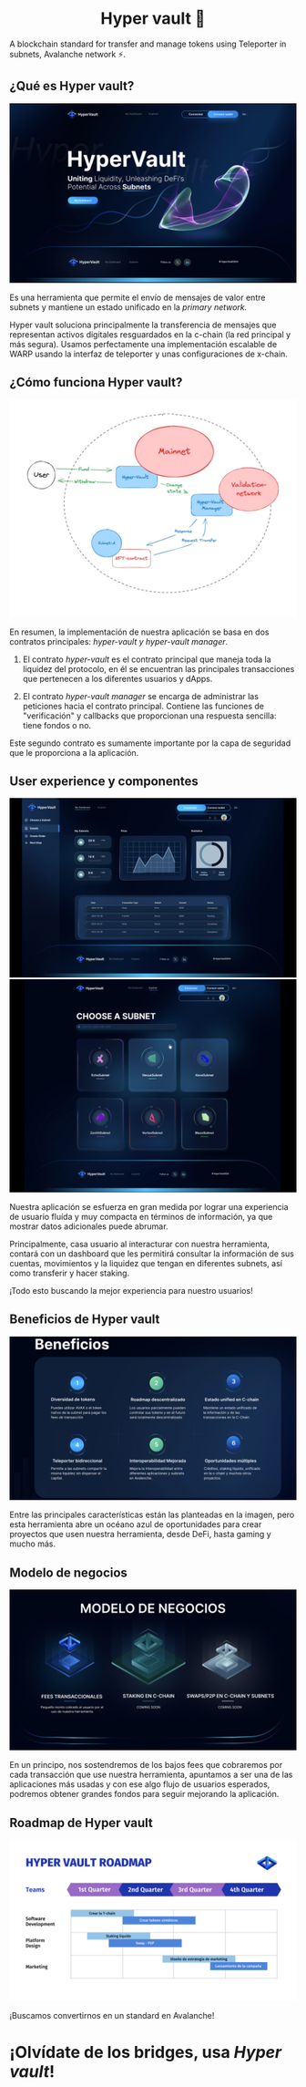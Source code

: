 <h1 align="center">Hyper vault 💸</h1>
<div><p>A blockchain standard for transfer and manage tokens using Teleporter in subnets, Avalanche network ⚡️.</p></div>
<div>
<h2>¿Qué es Hyper vault?</h2>
<img src="/public/portada.png" />
<p>Es una herramienta que permite el envío de mensajes de valor entre subnets y mantiene un estado unificado en la <i>primary network.</i></p>
<p>Hyper vault soluciona principalmente la transferencia de mensajes que representan activos digitales resguardados en la c-chain (la red principal y más segura). Usamos perfectamente una implementación escalable de WARP usando la interfaz de teleporter y unas configuraciones de x-chain.</p>
<h2>¿Cómo funciona Hyper vault?</h2>
<img src="/public/workflow.jpg" />
<p>En resumen, la implementación de nuestra aplicación se basa en dos contratos principales: <i>hyper-vault y hyper-vault manager</i>.

1. El contrato <i>hyper-vault</i> es el contrato principal que maneja toda la liquidez del protocolo, en él se encuentran las principales transacciones que pertenecen a los diferentes usuarios y dApps.

2. El contrato <i>hyper-vault manager</i> se encarga de administrar las peticiones hacia el contrato principal. Contiene las funciones de "verificación" y callbacks que proporcionan una respuesta sencilla: tiene fondos o no. 

Este segundo contrato es sumamente importante por la capa de seguridad que le proporciona a la aplicación.</p>
<h2>User experience y componentes</h2>
<img src="/public/dashboard.png" />
<img src="/public/choose-subnet.png" />
<p>Nuestra aplicación se esfuerza en gran medida por lograr una experiencia de usuario fluída y muy compacta en términos de información, ya que mostrar datos adicionales puede abrumar. 

Principalmente, casa usuario al interacturar con nuestra herramienta, contará con un dashboard que les permitirá consultar la información de sus cuentas, movimientos y la liquidez que tengan en diferentes subnets, así como transferir y hacer staking.

¡Todo esto buscando la mejor experiencia para nuestro usuarios!</p>
<h2>Beneficios de Hyper vault</h2>
<img src="/public/Benefits.png">
<p>Entre las principales características están las planteadas en la imagen, pero esta herramienta abre un océano azul de oportunidades para crear proyectos que usen nuestra herramienta, desde DeFi, hasta gaming y mucho más.</p>
<h2>Modelo de negocios</h2>
<img src="/public/money-model.png">
<p>En un principo, nos sostendremos de los bajos fees que cobraremos por cada transacción que use nuestra herramienta, apuntamos a ser una de las aplicaciones más usadas y con ese algo flujo de usuarios esperados, podremos obtener grandes fondos para seguir mejorando la aplicación.</p>
<h2>Roadmap de Hyper vault</h2>
<img src="/public/roadmap.png">
<p>¡Buscamos convertirnos en un standard en Avalanche! </p>
</div>
<h1>¡Olvídate de los bridges, usa <i>Hyper vault</i>!</h1>
